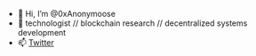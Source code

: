 - 👋 Hi, I’m @0xAnonymoose
- 👀 technologist // blockchain research // decentralized systems development
- 📫 [Twitter](https://twitter.com/Anonym0ose_)

<!---
0xAnonymoose/0xAnonymoose is a ✨ special ✨ repository because its `README.md` (this file) appears on your GitHub profile.
You can click the Preview link to take a look at your changes.
--->
